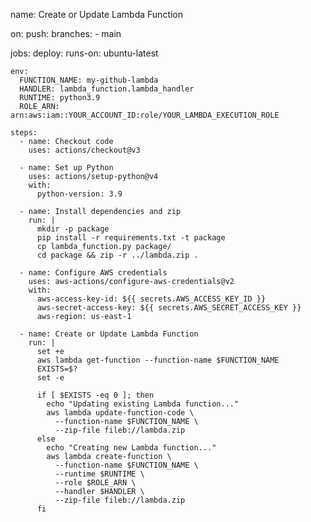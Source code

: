 
name: Create or Update Lambda Function

on:
  push:
    branches:
      - main

jobs:
  deploy:
    runs-on: ubuntu-latest

    env:
      FUNCTION_NAME: my-github-lambda
      HANDLER: lambda_function.lambda_handler
      RUNTIME: python3.9
      ROLE_ARN: arn:aws:iam::YOUR_ACCOUNT_ID:role/YOUR_LAMBDA_EXECUTION_ROLE

    steps:
      - name: Checkout code
        uses: actions/checkout@v3

      - name: Set up Python
        uses: actions/setup-python@v4
        with:
          python-version: 3.9

      - name: Install dependencies and zip
        run: |
          mkdir -p package
          pip install -r requirements.txt -t package
          cp lambda_function.py package/
          cd package && zip -r ../lambda.zip .

      - name: Configure AWS credentials
        uses: aws-actions/configure-aws-credentials@v2
        with:
          aws-access-key-id: ${{ secrets.AWS_ACCESS_KEY_ID }}
          aws-secret-access-key: ${{ secrets.AWS_SECRET_ACCESS_KEY }}
          aws-region: us-east-1

      - name: Create or Update Lambda Function
        run: |
          set +e
          aws lambda get-function --function-name $FUNCTION_NAME
          EXISTS=$?
          set -e

          if [ $EXISTS -eq 0 ]; then
            echo "Updating existing Lambda function..."
            aws lambda update-function-code \
              --function-name $FUNCTION_NAME \
              --zip-file fileb://lambda.zip
          else
            echo "Creating new Lambda function..."
            aws lambda create-function \
              --function-name $FUNCTION_NAME \
              --runtime $RUNTIME \
              --role $ROLE_ARN \
              --handler $HANDLER \
              --zip-file fileb://lambda.zip
          fi


